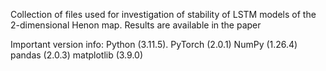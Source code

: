 Collection of files used for investigation of stability of LSTM models of the 2-dimensional Henon map.
Results are available in the paper 

Important version info:
Python (3.11.5).
PyTorch (2.0.1)
NumPy (1.26.4)
pandas (2.0.3)
matplotlib (3.9.0)
